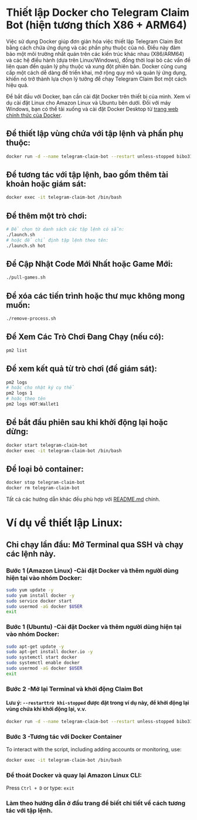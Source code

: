 # Thiết lập Docker cho Telegram Claim Bot (hiện tương thích X86 + ARM64)
Việc sử dụng Docker giúp đơn giản hóa việc thiết lập Telegram Claim Bot bằng cách chứa ứng dụng và các phần phụ thuộc của nó. Điều này đảm bảo một môi trường nhất quán trên các kiến ​​trúc khác nhau (X86/ARM64) và các hệ điều hành (dựa trên Linux/Windows), đồng thời loại bỏ các vấn đề liên quan đến quản lý phụ thuộc và xung đột phiên bản. Docker cũng cung cấp một cách dễ dàng để triển khai, mở rộng quy mô và quản lý ứng dụng, khiến nó trở thành lựa chọn lý tưởng để chạy Telegram Claim Bot một cách hiệu quả.

Để bắt đầu với Docker, bạn cần cài đặt Docker trên thiết bị của mình. Xem ví dụ cài đặt Linux cho Amazon Linux và Ubuntu bên dưới. Đối với máy Windows, bạn có thể tải xuống và cài đặt Docker Desktop từ [trang web chính thức của Docker](https://www.docker.com/products/docker-desktop/).

## Để thiết lập vùng chứa với tập lệnh và phần phụ thuộc:
```sh
docker run -d --name telegram-claim-bot --restart unless-stopped bibo318/telegram-claim-bot:latest
```
## Để tương tác với tập lệnh, bao gồm thêm tài khoản hoặc giám sát:
```sh
docker exec -it telegram-claim-bot /bin/bash
```
## Để thêm một trò chơi:
```sh
# Để chọn từ danh sách các tập lệnh có sẵn:
./launch.sh
# hoặc để chỉ định tập lệnh theo tên:
./launch.sh hot
```
## Để Cập Nhật Code Mới Nhất hoặc Game Mới:
```sh
./pull-games.sh
```
## Để xóa các tiến trình hoặc thư mục không mong muốn:
```sh
./remove-process.sh
```
## Để Xem Các Trò Chơi Đang Chạy (nếu có):
```sh
pm2 list
```
## Để xem kết quả từ trò chơi (để giám sát):
```sh
pm2 logs 
# hoặc cho nhật ký cụ thể
pm2 logs 1
# hoặc theo tên
pm2 logs HOT:Wallet1
```
## Để bắt đầu phiên sau khi khởi động lại hoặc dừng:
```sh
docker start telegram-claim-bot
docker exec -it telegram-claim-bot /bin/bash
```
## Để loại bỏ container:
```sh
docker stop telegram-claim-bot
docker rm telegram-claim-bot
```
Tất cả các hướng dẫn khác đều phù hợp với [README.md](https://github.com/bibo318/game-telegram-autobot) chính.

# Ví dụ về thiết lập Linux:

## Chỉ chạy lần đầu: Mở Terminal qua SSH và chạy các lệnh này.

### Bước 1 (Amazon Linux) -Cài đặt Docker và thêm người dùng hiện tại vào nhóm Docker:
```sh
sudo yum update -y
sudo yum install docker -y
sudo service docker start
sudo usermod -aG docker $USER
exit
```
### Bước 1 (Ubuntu) -Cài đặt Docker và thêm người dùng hiện tại vào nhóm Docker:
```sh
sudo apt-get update -y
sudo apt-get install docker.io -y
sudo systemctl start docker
sudo systemctl enable docker
sudo usermod -aG docker $USER
exit
```
### Bước 2 -Mở lại Terminal và khởi động Claim Bot
#### Lưu ý: `--restarttrừ khi-stopped` được đặt trong ví dụ này, để khởi động lại vùng chứa khi khởi động lại, v.v.
```sh
docker run -d --name telegram-claim-bot --restart unless-stopped bibo318/telegram-claim-bot:latest
```
### Bước 3 -Tương tác với Docker Container
To interact with the script, including adding accounts or monitoring, use:
```sh
docker exec -it telegram-claim-bot /bin/bash
```
### Để thoát Docker và quay lại Amazon Linux CLI:
Press `Ctrl + D` or type:
`exit`

### Làm theo hướng dẫn ở đầu trang để biết chi tiết về cách tương tác với tập lệnh.